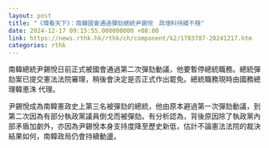 ```yaml
---
layout: post
title: "《環看天下》：南韓國會通過彈劾總統尹錫悅　政壇料持續不穩"
date: 2024-12-17 09:15:55.000000000 +08:00
link: https://news.rthk.hk/rthk/ch/component/k2/1783787-20241217.htm
categories: rthk
---
```


南韓總統尹錫悅日前正式被國會通過第二次彈劾動議，他要暫停總統職務。總統彈劾案已提交憲法法院審理，稍後會決定是否正式作出罷免。總統職務現時由國務總理韓悳洙 代理。

尹錫悅成為南韓憲政史上第三名被彈劾的總統，他由原本避過第一次彈劾動議，到第二次因為有部分執政黨議員倒戈而被彈劾。有分析認為，背後原因除了執政黨內部矛盾加劇外，亦因為尹錫悅本身支持度降至歷史新低，估計不論憲法法院的裁決結果如何，南韓政局仍會持續動盪。
